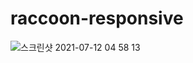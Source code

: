 # raccoon-responsive

![스크린샷 2021-07-12 04 58 13](https://user-images.githubusercontent.com/70361152/125248185-bfc08c80-e32e-11eb-8e78-d37b4664d497.png)


